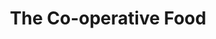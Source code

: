 ---
title: "The Co-operative Food"
url: /halesworth/the-co-operative-food-saxons-way/
shop: convenience
---